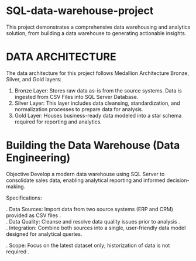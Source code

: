 # SQL-data-warehouse-project
This project demonstrates a comprehensive data warehousing and analytics solution, from building a data warehouse to generating actionable insights.

# DATA ARCHITECTURE
  The data architecture for this project follows Medallion Architecture Bronze, Silver, and Gold layers:
  
  1. Bronze Layer: Stores raw data as-is from the source systems. Data is ingested from CSV Files into SQL Server Database.
  2. Silver Layer: This layer includes data cleansing, standardization, and normalization processes to prepare data for analysis.
  3. Gold Layer: Houses business-ready data modeled into a star schema required for reporting and analytics.


# Building the Data Warehouse (Data Engineering)
 
 Objective
  Develop a modern data warehouse using SQL Server to consolidate sales data, enabling analytical reporting and informed decision-making.
  
  Specifications:
  
   . Data Sources: Import data from two source systems (ERP and CRM) provided as CSV files .                                                                                     
   . Data Quality: Cleanse and resolve data quality issues prior to analysis .                                                                                            
   . Integration: Combine both sources into a single, user-friendly data model designed for analytical queries.  
                                                                 
   . Scope: Focus on the latest dataset only; historization of data is not required .
